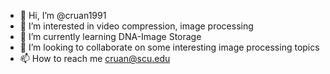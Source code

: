 - 👋 Hi, I’m @cruan1991
- 👀 I’m interested in video compression, image processing
- 🌱 I’m currently learning DNA-Image Storage
- 💞️ I’m looking to collaborate on some interesting image processing topics
- 📫 How to reach me cruan@scu.edu

<!---
cruan1991/cruan1991 is a ✨ special ✨ repository because its `README.md` (this file) appears on your GitHub profile.
You can click the Preview link to take a look at your changes.
--->
